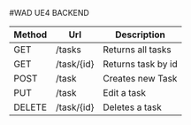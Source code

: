 #WAD UE4 BACKEND

| Method | Url        | Description        |
|--------|------------|--------------------|
| GET    | /tasks     | Returns all tasks  |
| GET    | /task/{id} | Returns task by id |
| POST   | /task      | Creates new Task   |
| PUT    | /task      | Edit a task        |
| DELETE | /task/{id} | Deletes a task     |